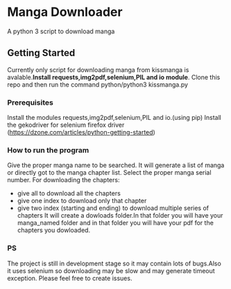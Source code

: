 # Manga Downloader

A python 3 script to download manga 

## Getting Started

Currently only script for downloading manga from kissmanga is avalable.**Install requests,img2pdf,selenium,PIL and io module**. Clone this repo and then run the command python/python3 kissmanga.py 

### Prerequisites

Install the modules requests,img2pdf,selenium,PIL and io.(using pip)
Install the gekodriver for selenium firefox driver (https://dzone.com/articles/python-getting-started)

### How to run the program

Give the proper manga name to be searched.
It will generate a list of manga or directly got to the manga chapter list.
Select the proper manga serial number.
For downloading the chapters:
+ give all to download all the chapters
+ give one index to download only that chapter
+ give two index (starting and ending) to download multiple series of chapters
It will create a dowloads folder.In that folder you will have your manga_named folder and in that folder you will have your pdf for the chapters you dowloaded.

### PS

The project is still in development stage so it may contain lots of bugs.Also it uses selenium so downloading may be slow and may generate timeout exception. Please feel free to create issues.

